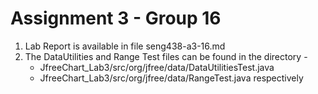# Assignment 3 - Group 16

 1. Lab Report is available in file seng438-a3-16.md
 2. The DataUtilities and Range Test files can be found in the directory -
    - JfreeChart_Lab3/src/org/jfree/data/DataUtilitiesTest.java
    - JfreeChart_Lab3/src/org/jfree/data/RangeTest.java respectively


